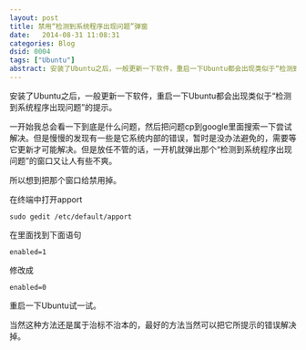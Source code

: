```yaml
---
layout: post
title: 禁用“检测到系统程序出现问题”弹窗
date:   2014-08-31 11:08:31
categories: Blog
dsid: 0004
tags: ["Ubuntu"]
abstract: 安装了Ubuntu之后，一般更新一下软件，重启一下Ubuntu都会出现类似于“检测到系统程序出现问题”的提示。所以想到把那个窗口给禁用掉。
---
```


安装了Ubuntu之后，一般更新一下软件，重启一下Ubuntu都会出现类似于“检测到系统程序出现问题”的提示。

一开始我总会看一下到底是什么问题，然后把问题cp到google里面搜索一下尝试解决。但是慢慢的发现有一些是它系统内部的错误，暂时是没办法避免的，需要等它更新才可能解决。但是放任不管的话，一开机就弹出那个“检测到系统程序出现问题”的窗口又让人有些不爽。

所以想到把那个窗口给禁用掉。

在终端中打开apport

    sudo gedit /etc/default/apport

在里面找到下面语句

    enabled=1
    
修改成

    enabled=0
    
重启一下Ubuntu试一试。

当然这种方法还是属于治标不治本的，最好的方法当然可以把它所提示的错误解决掉。
